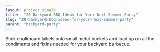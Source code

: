 ```yaml
---
layout: project_single
title:  "20 Backyard BBQ Ideas for Your Next Summer Party"
slug: "20-backyard-bbq-ideas-for-your-next-summer-party"
parent: "backyard-party"
---
```

Stick chalkboard labels onto small metal buckets and load up on all the condiments and fixins needed for your backyard barbecue.